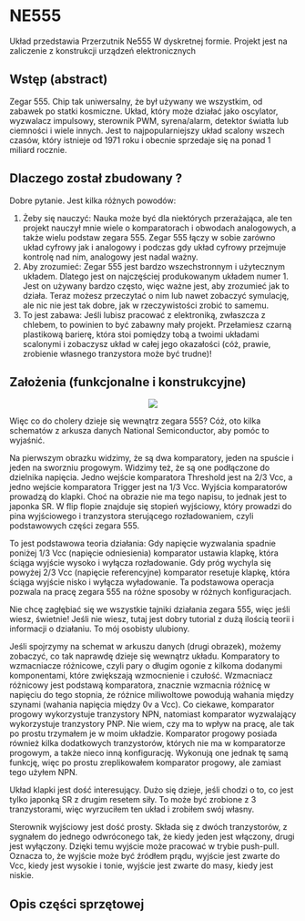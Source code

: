# NE555
Układ przedstawia Przerzutnik Ne555 W dyskretnej formie. Projekt jest na zaliczenie z konstrukcji urządzeń elektronicznych
## Wstęp (abstract)
Zegar 555. Chip tak uniwersalny, że był używany we wszystkim, od zabawek po statki kosmiczne. Układ, który może działać jako oscylator, wyzwalacz impulsowy, sterownik PWM, syrena/alarm, detektor światła lub ciemności i wiele innych. Jest to najpopularniejszy układ scalony wszech czasów, który istnieje od 1971 roku i obecnie sprzedaje się na ponad 1 miliard rocznie.
## Dlaczego został zbudowany ?
Dobre pytanie.  Jest kilka różnych powodów:
1. Żeby się nauczyć:
Nauka może być dla niektórych przerażająca, ale ten projekt nauczył mnie wiele o komparatorach i obwodach analogowych, a także wielu podstaw zegara 555. Zegar 555 łączy w sobie zarówno układ cyfrowy jak i analogowy i podczas gdy układ cyfrowy przejmuje kontrolę nad nim, analogowy jest nadal ważny.
2. Aby zrozumieć:
Zegar 555 jest bardzo wszechstronnym i użytecznym układem. Dlatego jest on najczęściej produkowanym układem numer 1. Jest on używany bardzo często, więc ważne jest, aby zrozumieć jak to działa. Teraz możesz przeczytać o nim lub nawet zobaczyć symulację, ale nic nie jest tak dobre, jak w rzeczywistości zrobić to samemu.
3. To jest zabawa:
Jeśli lubisz pracować z elektroniką, zwłaszcza z chlebem, to powinien to być zabawny mały projekt. Przełamiesz czarną plastikową barierę, która stoi pomiędzy tobą a twoimi układami scalonymi i zobaczysz układ w całej jego okazałości (cóż, prawie, zrobienie własnego tranzystora może być trudne)!

## Założenia (funkcjonalne i konstrukcyjne)


<p align=middle>
    <img src="https://www.circuitstoday.com/wp-content/uploads/2009/09/555-IC-Timer-Block-Diagram.jpg">
</p>

Więc co do cholery dzieje się wewnątrz zegara 555? Cóż, oto kilka schematów z arkusza danych National Semiconductor, aby pomóc to wyjaśnić.

Na pierwszym obrazku widzimy, że są dwa komparatory, jeden na spuście i jeden na sworzniu progowym. Widzimy też, że są one podłączone do dzielnika napięcia. Jedno wejście komparatora Threshold jest na 2/3 Vcc, a jedno wejście komparatora Trigger jest na 1/3 Vcc. Wyjścia komparatorów prowadzą do klapki. Choć na obrazie nie ma tego napisu, to jednak jest to japonka SR. W flip flopie znajduje się stopień wyjściowy, który prowadzi do pina wyjściowego i tranzystora sterującego rozładowaniem, czyli podstawowych części zegara 555.

To jest podstawowa teoria działania:
Gdy napięcie wyzwalania spadnie poniżej 1/3 Vcc (napięcie odniesienia) komparator ustawia klapkę, która ściąga wyjście wysoko i wyłącza rozładowanie. Gdy próg wychyla się powyżej 2/3 Vcc (napięcie referencyjne) komparator resetuje klapkę, która ściąga wyjście nisko i wyłącza wyładowanie. Ta podstawowa operacja pozwala na pracę zegara 555 na różne sposoby w różnych konfiguracjach.

Nie chcę zagłębiać się we wszystkie tajniki działania zegara 555, więc jeśli wiesz, świetnie! Jeśli nie wiesz, tutaj jest dobry tutorial z dużą ilością teorii i informacji o działaniu. To mój osobisty ulubiony.

Jeśli spojrzymy na schemat w arkuszu danych (drugi obrazek), możemy zobaczyć, co tak naprawdę dzieje się wewnątrz układu. Komparatory to wzmacniacze różnicowe, czyli pary o długim ogonie z kilkoma dodanymi komponentami, które zwiększają wzmocnienie i czułość. Wzmacniacz różnicowy jest podstawą komparatora, znacznie wzmacnia różnicę w napięciu do tego stopnia, że różnice miliwoltowe powodują wahania między szynami (wahania napięcia między 0v a Vcc). Co ciekawe, komparator progowy wykorzystuje tranzystory NPN, natomiast komparator wyzwalający wykorzystuje tranzystory PNP. Nie wiem, czy ma to wpływ na pracę, ale tak po prostu trzymałem je w moim układzie. Komparator progowy posiada również kilka dodatkowych tranzystorów, których nie ma w komparatorze progowym, a także nieco inną konfigurację. Wykonują one jednak tę samą funkcję, więc po prostu zreplikowałem komparator progowy, ale zamiast tego użyłem NPN.

Układ klapki jest dość interesujący. Dużo się dzieje, jeśli chodzi o to, co jest tylko japonką SR z drugim resetem siły. To może być zrobione z 3 tranzystorami, więc wyrzuciłem ten układ i zrobiłem swój własny.

Sterownik wyjściowy jest dość prosty. Składa się z dwóch tranzystorów, z sygnałem do jednego odwróconego tak, że kiedy jeden jest włączony, drugi jest wyłączony. Dzięki temu wyjście może pracować w trybie push-pull. Oznacza to, że wyjście może być źródłem prądu, wyjście jest zwarte do Vcc, kiedy jest wysokie i tonie, wyjście jest zwarte do masy, kiedy jest niskie. 

## Opis części sprzętowej
